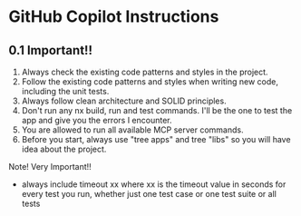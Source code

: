 # GitHub Copilot Instructions

## 0.1 Important!!
1. Always check the existing code patterns and styles in the project.
2. Follow the existing code patterns and styles when writing new code, including the unit tests.
3. Always follow clean architecture and SOLID principles.
4. Don't run any nx build, run and test commands. I'll be the one to test the app and give you the errors I encounter.
5. You are allowed to run all available MCP server commands.
6. Before you start, always use "tree apps" and tree "libs" so you will have idea about the project.

Note! Very Important!!
- always include timeout xx where xx is the timeout value in seconds for every test you run, whether just one test case or one test suite or all tests